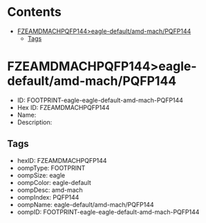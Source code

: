 



Contents
========

* [FZEAMDMACHPQFP144>eagle-default/amd-mach/PQFP144](#fzeamdmachpqfp144eagle-defaultamd-machpqfp144)
	* [Tags](#tags)

# FZEAMDMACHPQFP144>eagle-default/amd-mach/PQFP144

- ID: FOOTPRINT-eagle-eagle-default-amd-mach-PQFP144
- Hex ID: FZEAMDMACHPQFP144
- Name: 
- Description: 

## Tags

- hexID: FZEAMDMACHPQFP144
- oompType: FOOTPRINT
- oompSize: eagle
- oompColor: eagle-default
- oompDesc: amd-mach
- oompIndex: PQFP144
- oompName: eagle-default/amd-mach/PQFP144
- oompID: FOOTPRINT-eagle-eagle-default-amd-mach-PQFP144

